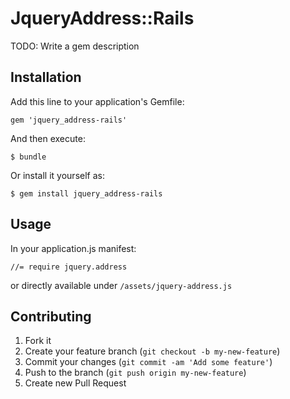 # JqueryAddress::Rails

TODO: Write a gem description

## Installation

Add this line to your application's Gemfile:

    gem 'jquery_address-rails'

And then execute:

    $ bundle

Or install it yourself as:

    $ gem install jquery_address-rails

## Usage

In your application.js manifest:

    //= require jquery.address

or directly available under `/assets/jquery-address.js`

## Contributing

1. Fork it
2. Create your feature branch (`git checkout -b my-new-feature`)
3. Commit your changes (`git commit -am 'Add some feature'`)
4. Push to the branch (`git push origin my-new-feature`)
5. Create new Pull Request
